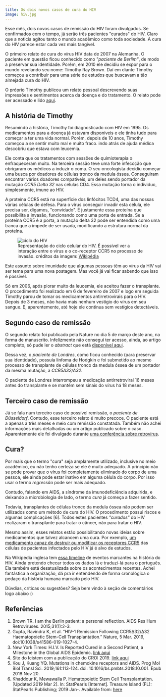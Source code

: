 ```yaml
---
title: Os dois novos casos de cura do HIV
image: hiv.jpg
---
```

Esse mês, dois novos casos de remissão do HIV foram divulgados. Se confirmados com o tempo, já serão três pacientes "curados" do HIV. Claro que a noticia agitou tanto o mundo acadêmico como toda sociedade. A cura do HIV parece estar cada vez mais tangivel.

O primeiro relato de cura do vírus HIV data de 2007 na Alemanha. O paciente em questão ficou conhecido como _"paciente de Berlim"_, de modo a preservar sua identidade. Porém, em 2010 ele decidiu se expor para o mundo revelando seu nome: Timothy Ray Brown. Daí em diante Timothy começou a contribuir para uma série de estudos que buscavam a tão almejada cura do HIV.

O próprio Timothy publicou um relato pessoal descrevendo suas impressões e sentimentos acerca da doença e do tratamento. O relato pode ser acessado e lido [aqui](https://www.ncbi.nlm.nih.gov/pmc/articles/PMC4287108/).

## A história de Timothy
Resumindo a história, Timothy foi diagnosticado com HIV em 1995. Os medicamentos para a doença já estavam disponíveis e ele tinha tudo para começar a ter uma vida normal. Porém, depois de 10 anos, Timothy começou a se sentir muito mal e muito fraco. indo atrás de ajuda médica descobriu que estava com leucemia.

Ele conta que os tratamentos com sessões de quimioterapia o enfraqueceram muito. Na terceira sessão teve uma forte infeccção que obrigaram os médicos a induzir o coma. O seu oncologista decidiu começar uma busca por doadores  de células tronco da medula óssea. Conseguiram encontrar vários doadores compatíveis, um deles sendo portador da mutação _CCR5 Delta 32_ nas células CD4. Essa mutação torna o individuo, simplesmente, imune ao HIV.

A proteína CCR5 está na superfície dos linfócitos TCD4, uma das nossas várias células de defesa. Para o vírus conseguir invadir esta célula, ele precisa ser, digamos, "convidado". É justamente essa proteína que possibilita a invasão, funcionando como uma porta de entrada. Se a proteína CCR5 é a porta, a mutação delta 32 pode ser entendida como uma tranca que a impede de ser usada, modificando a estrutura normal da proteína.

<figure>
  <img alt="ciclo do HIV" src="https://upload.wikimedia.org/wikipedia/commons/c/ca/HIV-replication-cycle-es.svg">
  <figcaption>Representação do ciclo celular do HIV. É possível ver a interação entre o vírus e o co-receptor CCR5 no processo de invasão. créditos da imagem: <a href="https://pt.wikipedia.org/wiki/Ficheiro:HIV-replication-cycle-es.svg3">Wikipédia</a></figcaption>
</figure>

Este assunto sobre imunidade que algumas pessoas têm ao vírus da HIV vai ser tema para uma nova postagem. Mas você já vai ficar sabendo que isso é possível.

Só em 2006, após piorar muito da leucemia, ele aceitou fazer o transplante. O procedimento foi realizado em  6 de fevereiro de 2007 e logo em seguida Timothy parou de tomar os medicamentos antirretrovirais para o HIV. Depois de 3 meses, não havia mais nenhum vestígio do vírus em seu sangue. E, aparentemente, até hoje ele continua sem vestígios detectáveis.

## Segundo caso de remissão

O segundo relato foi publicado pela Nature no dia 5 de março deste ano, na forma de manuscrito.  Infelizmente não consegui ter acesso, ainda, ao artigo completo, só pude ler o _abstract_ que está [disponível aqui](https://www.nature.com/articles/s41586-019-1027-4#article-comments).

Dessa vez, o _paciente de Londres_, como ficou conhecido (para preservar sua identidade), possuía linfoma de Hodgkin e foi submetido ao mesmo processo de transplante de células tronco da medula óssea de um portador da mesma mutação, a _CCR5Δ32/Δ32_.

O paciente de Londres interrompeu a medicação antirretroviral 16 meses antes do transplante e se mantêm sem sinais do vírus há 18 meses.

## Terceiro caso de remissão

Já se fala num terceiro caso de possível remissão, o _paciente de Düsseldorf_. Contudo, esse terceiro relato é muito precoce. O paciente está a apenas a três meses e meio com remissão constatada. Também não achei informações mais detalhadas ou um artigo publicado sobre o caso. Aparentemente ele foi divulgado durante [uma conferência sobre retrovírus](https://www.icistem.org/publication/croi-2019).

## Cura?
Por mais que o termo "cura" seja amplamente utilizado, inclusive no meio acadêmico, eu não tenho certeza se ele é muito adequado. A princípio não se pode provar que o vírus foi completamente eliminado do corpo de uma pessoa, ele ainda pode estar inativo em alguma célula do corpo. Por isso usar o termo _regressão_ pode ser mais adequado.

Contudo, falando em AIDS, a síndrome da imunodeficiência adquirida, e deixando a microbiologia de lado, o termo _cura_ já começa a fazer sentido.

Todavia, transplantes de células tronco da medula óssea não podem ser utilizados como um método de cura do HIV. O procedimento possui riscos e algumas complicações [6]. Todos estes pacientes _"curados"_ do HIV realizaram o transplante para tratar o câncer, não para tratar o HIV.

Mesmo assim, esses relatos estão possibilitando novas ideias sobre medicamentos que talvez alcancem uma cura. Por exemplo, [um medicamento capaz de destruir ou modificar os receptores CCR5](https://www.ncbi.nlm.nih.gov/pubmed/30711024) das células de pacientes infectados pelo HIV já é alvo de estudos.

Na Wikipédia inglesa tem [essa timeline](https://en.wikipedia.org/wiki/Timeline_of_HIV/AIDS) de eventos marcantes na história do HIV. Ainda pretendo checar todos os dados lá e traduzi-lá para o português. Ela também está desatualizada sobre os acontecimentos recentes. Achei fantástica a organização, dá pra ir entendendo de forma cronológica o pedaço da história humana marcado pelo HIV.

Dúvdias, críticas ou sugestões? Seja bem vindo à seção de comentários logo abaixo :)

## Referências

1. Brown TR. I am the Berlin patient: a personal reflection. AIDS Res Hum Retroviruses. 2015;31(1):2-3.
2. Gupta, Ravindra K, et al. “HIV-1 Remission Following CCR5Δ32/Δ32 Haematopoietic Stem-Cell Transplantation.” Nature, 5 Mar. 2019, doi:10.1038/s41586-019-1027-4.
3. New York Times: H.I.V. Is Reported Cured in a Second Patient, a Milestone in the Global AIDS Epidemic. [link aqui](https://www.nytimes.com/2019/03/04/health/aids-cure-london-patient.html)
4. Site do Icistem com a publicação do CROI 2019. [link aqui](https://www.icistem.org/publication/croi-2019)
5. Kou J, Kuang YQ. Mutations in chemokine receptors and AIDS. Prog Mol Biol Transl Sci. 2019;161:113-124. doi: 10.1016/bs.pmbts.2018.10.001. Epub 2018 Nov 20.
6. Khaddour K, Mewawalla P. Hematopoietic Stem Cell Transplantation. [Updated 2019 Mar 2]. In: StatPearls [Internet]. Treasure Island (FL): StatPearls Publishing; 2019 Jan-. Available from: [here](https://www.ncbi.nlm.nih.gov/books/NBK536951/)
